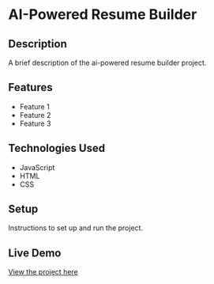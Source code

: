 # AI-Powered Resume Builder

## Description

A brief description of the ai-powered resume builder project.

## Features

- Feature 1
- Feature 2
- Feature 3

## Technologies Used

- JavaScript
- HTML
- CSS

## Setup

Instructions to set up and run the project.

## Live Demo

[View the project here](https://deepakkumar55.github.io/200-JAVASCRIPT-PROJECT/133-133-ai_powered_resume_builder/)
